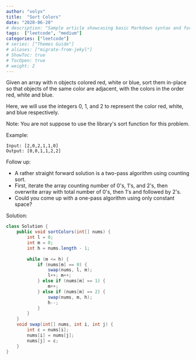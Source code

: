 ```yaml
---
author: "volyx"
title:  "Sort Colors"
date: "2020-06-20"
# description: "Sample article showcasing basic Markdown syntax and formatting for HTML elements."
tags:  ["leetcode", "medium"]
categories: ["leetcode"]
# series: ["Themes Guide"]
# aliases: ["migrate-from-jekyl"]
# ShowToc: true
# TocOpen: true
# weight: 2
---
```


Given an array with n objects colored red, white or blue, sort them in-place so that objects of the same color are adjacent, with the colors in the order red, white and blue.

Here, we will use the integers 0, 1, and 2 to represent the color red, white, and blue respectively.

Note: You are not suppose to use the library's sort function for this problem.

Example:
```
Input: [2,0,2,1,1,0]
Output: [0,0,1,1,2,2]
```

Follow up:
- A rather straight forward solution is a two-pass algorithm using counting sort.
- First, iterate the array counting number of 0's, 1's, and 2's, then overwrite array with total number of 0's, then 1's and followed by 2's.
- Could you come up with a one-pass algorithm using only constant space?



Solution:

```java
class Solution {
    public void sortColors(int[] nums) {
        int l = 0;
        int m = 0;
        int h = nums.length - 1;
        
        while (m <= h) {
            if (nums[m] == 0) {
                swap(nums, l, m);
                l++; m++;
            } else if (nums[m] == 1) {
                m++;
            } else if (nums[m] == 2) {
                swap(nums, m, h);
                h--;
            }
        }
    }
    void swap(int[] nums, int i, int j) {
        int c = nums[i];
        nums[i] = nums[j];
        nums[j] = c;
    }
}
